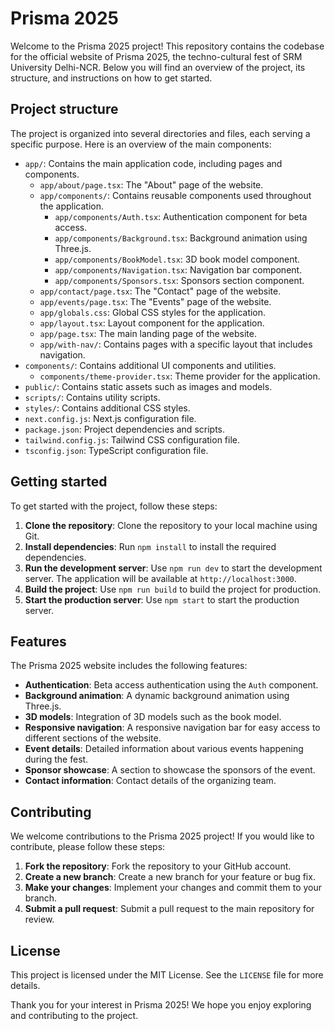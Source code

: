# Prisma 2025

Welcome to the Prisma 2025 project! This repository contains the codebase for the official website of Prisma 2025, the techno-cultural fest of SRM University Delhi-NCR. Below you will find an overview of the project, its structure, and instructions on how to get started.

## Project structure

The project is organized into several directories and files, each serving a specific purpose. Here is an overview of the main components:

* `app/`: Contains the main application code, including pages and components.
  * `app/about/page.tsx`: The "About" page of the website.
  * `app/components/`: Contains reusable components used throughout the application.
    * `app/components/Auth.tsx`: Authentication component for beta access.
    * `app/components/Background.tsx`: Background animation using Three.js.
    * `app/components/BookModel.tsx`: 3D book model component.
    * `app/components/Navigation.tsx`: Navigation bar component.
    * `app/components/Sponsors.tsx`: Sponsors section component.
  * `app/contact/page.tsx`: The "Contact" page of the website.
  * `app/events/page.tsx`: The "Events" page of the website.
  * `app/globals.css`: Global CSS styles for the application.
  * `app/layout.tsx`: Layout component for the application.
  * `app/page.tsx`: The main landing page of the website.
  * `app/with-nav/`: Contains pages with a specific layout that includes navigation.
* `components/`: Contains additional UI components and utilities.
  * `components/theme-provider.tsx`: Theme provider for the application.
* `public/`: Contains static assets such as images and models.
* `scripts/`: Contains utility scripts.
* `styles/`: Contains additional CSS styles.
* `next.config.js`: Next.js configuration file.
* `package.json`: Project dependencies and scripts.
* `tailwind.config.js`: Tailwind CSS configuration file.
* `tsconfig.json`: TypeScript configuration file.

## Getting started

To get started with the project, follow these steps:

1. **Clone the repository**: Clone the repository to your local machine using Git.
2. **Install dependencies**: Run `npm install` to install the required dependencies.
3. **Run the development server**: Use `npm run dev` to start the development server. The application will be available at `http://localhost:3000`.
4. **Build the project**: Use `npm run build` to build the project for production.
5. **Start the production server**: Use `npm start` to start the production server.

## Features

The Prisma 2025 website includes the following features:

* **Authentication**: Beta access authentication using the `Auth` component.
* **Background animation**: A dynamic background animation using Three.js.
* **3D models**: Integration of 3D models such as the book model.
* **Responsive navigation**: A responsive navigation bar for easy access to different sections of the website.
* **Event details**: Detailed information about various events happening during the fest.
* **Sponsor showcase**: A section to showcase the sponsors of the event.
* **Contact information**: Contact details of the organizing team.

## Contributing

We welcome contributions to the Prisma 2025 project! If you would like to contribute, please follow these steps:

1. **Fork the repository**: Fork the repository to your GitHub account.
2. **Create a new branch**: Create a new branch for your feature or bug fix.
3. **Make your changes**: Implement your changes and commit them to your branch.
4. **Submit a pull request**: Submit a pull request to the main repository for review.

## License

This project is licensed under the MIT License. See the `LICENSE` file for more details.

Thank you for your interest in Prisma 2025! We hope you enjoy exploring and contributing to the project.
